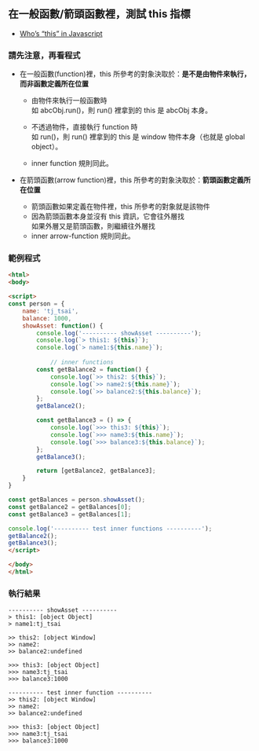 
## 在一般函數/箭頭函數裡，測試 this 指標

 - [Who’s “this” in Javascript](https://medium.com/%E5%89%8D%E7%AB%AF%E6%97%A5%E8%A8%98/whos-this-in-javascript-c9dbac17a7b0?fbclid=IwAR2i0zjCukCDVtWtGQK2asp3fEQ4xX1nE0bqE9OrXJW7-MetOARUn880IIE)

### 請先注意，再看程式
- 在一般函數(function)裡，this 所參考的對象決取於：**是不是由物件來執行，而非函數定義所在位置**
  - 由物件來執行一般函數時<br>
    如 abcObj.run()，則 run() 裡拿到的 this 是 abcObj 本身。<br>
    
  - 不透過物件，直接執行 function 時<br>
    如 run()，則 run() 裡拿到的 this 是 window 物件本身（也就是 global object）。<br>
    
  - inner function 規則同此。<br>
  
- 在箭頭函數(arrow function)裡，this 所參考的對象決取於：**箭頭函數定義所在位置**
  - 箭頭函數如果定義在物件裡，this 所參考的對象就是該物件<br>
  - 因為箭頭函數本身並沒有 this 資訊，它會往外層找<br>
    如果外層又是箭頭函數，則繼續往外層找<br>
  - inner arrow-function 規則同此。<br>

### 範例程式
```html
<html>
<body>

<script>
const person = {
    name: 'tj_tsai',
    balance: 1000,
    showAsset: function() {
        console.log('---------- showAsset ----------');
        console.log(`> this1: ${this}`);
        console.log(`> name1:${this.name}`);
        
            // inner functions
        const getBalance2 = function() {
            console.log(`>> this2: ${this}`);
            console.log(`>> name2:${this.name}`);
            console.log(`>> balance2:${this.balance}`);
        };
        getBalance2();

        const getBalance3 = () => {
            console.log(`>>> this3: ${this}`);
            console.log(`>>> name3:${this.name}`);
            console.log(`>>> balance3:${this.balance}`);
        };
        getBalance3();

        return [getBalance2, getBalance3];
    }
}

const getBalances = person.showAsset();
const getBalance2 = getBalances[0];
const getBalance3 = getBalances[1];

console.log('---------- test inner functions ----------');
getBalance2();
getBalance3();
</script>

</body>
</html>
```

### 執行結果
```
---------- showAsset ----------
> this1: [object Object]
> name1:tj_tsai

>> this2: [object Window]
>> name2:
>> balance2:undefined

>>> this3: [object Object]
>>> name3:tj_tsai
>>> balance3:1000

---------- test inner function ----------
>> this2: [object Window]
>> name2:
>> balance2:undefined

>>> this3: [object Object]
>>> name3:tj_tsai
>>> balance3:1000
```
